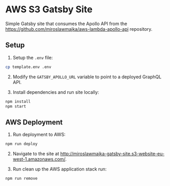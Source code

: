 # AWS S3 Gatsby Site

Simple Gatsby site that consumes the Apollo API from the https://github.com/miroslawmajka/aws-lambda-apollo-api repository.

## Setup

1. Setup the `.env` file:

```bash
cp template.env .env
```

2. Modify the `GATSBY_APOLLO_URL` variable to point to a deployed GraphQL API.

3. Install dependencies and run site locally:

```bash
npm install
npm start
```

## AWS Deployment

1. Run deployment to AWS:

```bash
npm run deploy
```

2. Navigate to the site at http://miroslawmajka-gatsby-site.s3-website-eu-west-1.amazonaws.com/.

3. Run clean up the AWS application stack run:

```bash
npm run remove
```
